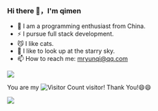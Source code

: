 ### Hi there 👋，I'm qimen

- 🌱 I am a programming enthusiast from China.
- ⚡ I pursue full stack development.
- 😼 I like cats.
- 🔭 I like to look up at the starry sky.
- 📫 How to reach me: mryunqi@qq.com

![](https://github-readme-stats.vercel.app/api?username=lvyunqi&show_icons=true&theme=synthwave)

You are my ![Visitor Count](https://profile-counter.glitch.me/lvyunqi/count.svg) visitor! Thank You!😄😄

![](https://github-readme-activity-graph.cyclic.app/graph?username=lvyunqi&theme=dracula)

<!--
**lvyunqi/lvyunqi** is a ✨ _special_ ✨ repository because its `README.md` (this file) appears on your GitHub profile.

Here are some ideas to get you started:

- 🔭 I’m currently working on ...
- 🌱 I’m currently learning ...
- 👯 I’m looking to collaborate on ...
- 🤔 I’m looking for help with ...
- 💬 Ask me about ...
- 📫 How to reach me: ...
- 😄 Pronouns: ...
- ⚡ Fun fact: ...
-->

